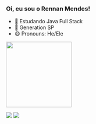 ### Oi, eu sou o Rennan Mendes!

- 🌱 Estudando Java Full Stack
- 🏫 Generation SP
- 😄 Pronouns: He/Ele

<div align="left">
  <a href="https://github.com/rennanmendes">
  <img height="180em" src="https://github-readme-stats.vercel.app/api?username=rennanmendes&show_icons=true&theme=prussian&include_all_commits=true&count_private=true"/>
 
</div>

<div>
  

  <a href="https://www.linkedin.com/in/rennan-mendes-50493b204" target="_blank"><img src="https://img.shields.io/badge/-LinkedIn-%230077B5?style=for-the-badge&logo=linkedin&logoColor=white" target="_blank"></a>
  <a href = "mailto:amrennan@gmail.com"><img src="https://img.shields.io/badge/-Gmail-%23333?style=for-the-badge&logo=gmail&logoColor=white" target="_blank"></a>
    
</div>

<!--

 <img height="180em" src="https://github-readme-stats.vercel.app/api/top-langs/?username=rennanmendes&layout=compact&langs_count=7&theme=tokyonight"/>
-->



